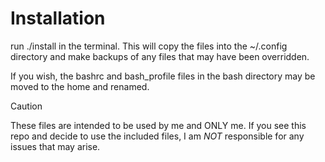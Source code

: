 # Installation
run ./install in the terminal. This will copy the files into the ~/.config directory and make backups of any files that may have been overridden.

If you wish, the bashrc and bash_profile files in the bash directory may be moved to the home and renamed.

> [!CAUTION]
> These files are intended to be used by me and ONLY me. If you see this repo and decide to use the included files, I am *NOT* responsible for any issues that may arise.

